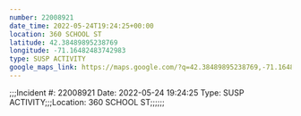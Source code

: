 ```yaml
---
number: 22008921
date_time: 2022-05-24T19:24:25+00:00
location: 360 SCHOOL ST
latitude: 42.38489895238769
longitude: -71.16482483742983
type: SUSP ACTIVITY
google_maps_link: https://maps.google.com/?q=42.38489895238769,-71.16482483742983
---
```


;;;Incident #: 22008921   Date: 2022-05-24 19:24:25   Type: SUSP ACTIVITY;;;Location: 360 SCHOOL ST;;;;;;
